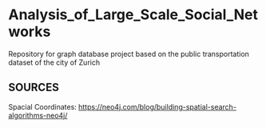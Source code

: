 # Analysis_of_Large_Scale_Social_Networks
Repository for graph database project based on the public transportation dataset of the city of Zurich

## SOURCES

Spacial Coordinates:
https://neo4j.com/blog/building-spatial-search-algorithms-neo4j/
